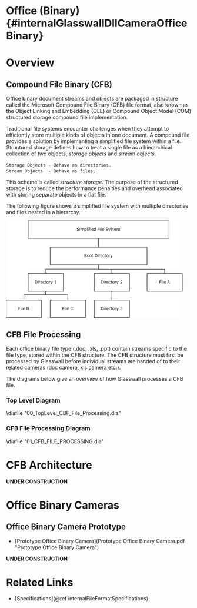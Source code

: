 Office (Binary) {#internalGlasswallDllCameraOfficeBinary}
===============

# Overview

## Compound File Binary (CFB)

Office binary document streams and objects are packaged in structure called the Microsoft Compound File Binary (CFB) file format, also known as the Object Linking and Embedding (OLE) or Compound Object Model (COM) structured storage compound file implementation. 


Traditional file systems encounter challenges when they attempt to efficiently store multiple kinds of objects in one document. A compound file provides a solution by implementing a simplified file system within a file. Structured storage defines how to treat a single file as a hierarchical collection of two objects, *storage objects* and *stream objects*.

	Storage Objects - Behave as directories.
	Stream Objects  - Behave as files.

This scheme is called *structure storage*. The purpose of the structured storage is to reduce the performance penalties and overhead associated with storing separate objects in a flat file.

The following figure shows a simplified file system with multiple directories and files nested in a hierarchy.



![Compound File Binary Overview](../img/CFB_Overview.png)



## CFB File Processing

Each office binary file type (.doc, .xls, .ppt) contain streams specific to the file type, stored within the CFB structure. The CFB structure must first be processed by Glasswall before individual streams are handed of to their related cameras (doc camera, xls camera etc.). 

The diagrams below give an overview of how Glasswall processes a CFB file.


### Top Level Diagram

\diafile "00_TopLevel_CBF_File_Processing.dia"

### CFB File Processing Diagram

\diafile "01_CFB_FILE_PROCESSING.dia"


# CFB Architecture

**UNDER CONSTRUCTION**

# Office Binary Cameras

## Office Binary Camera Prototype

- [Prototype Office Binary Camera](Prototype Office Binary Camera.pdf "Prototype Office Binary Camera")

**UNDER CONSTRUCTION**

# Related Links

- [Specifications](@ref internalFileFormatSpecifications)